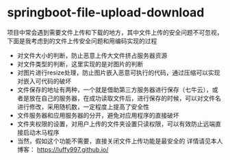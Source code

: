 # springboot-file-upload-download
项目中常会遇到需要文件上传和下载的地方，其中文件上传的安全问题不可忽视，下面是我考虑到的文件上传安全问题和用编码实现的过程

- 对文件大小的判断，防止恶意上传大文件挤占服务器资源
- 对文件类型的判断，这里实现的是对图片的判断
- 对图片进行resize处理，防止图片嵌入恶意可执行的代码，通过压缩可以实现对嵌入可代码的破坏
- 文件保存的地址有两种，一个就是借助第三方服务器进行保存（七牛云），或者是放在自己的服务器，在成功读取文件后，进行保存的时候，可以对文件名进行修改，采用随机数，一定程度上提高了安全性
- 文件服务器和应用服务器的分开，避免对应用程序的直接破坏
- 文件夹权限的设置，对用户上传的文件夹设置只读权限，可以有效防止远端直接启动木马程序
- 当然，假如这个功能不需要，直接关闭文件上传功能是最安全的
详情请见本人博客：
https://luffy997.github.io/
